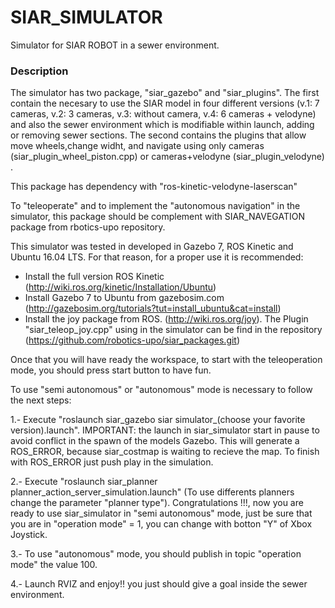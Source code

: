 # SIAR_SIMULATOR

Simulator for SIAR ROBOT in a sewer environment.

### Description

The simulator has two package, "siar_gazebo" and "siar_plugins". The first contain the necesary to use the SIAR model in four different versions (v.1: 7 cameras, v.2: 3 cameras, v.3: without camera, v.4: 6 cameras + velodyne) and also the sewer environment which is modifiable within launch, adding or removing sewer sections. The second contains the plugins that allow  move wheels,change widht, and navigate using only cameras (siar_plugin_wheel_piston.cpp) or cameras+velodyne (siar_plugin_velodyne) .

This package has dependency with "ros-kinetic-velodyne-laserscan"

To "teleoperate" and to implement the "autonomous navigation" in the simulator, this package should be complement with SIAR_NAVEGATION package from rbotics-upo repository.

This simulator was tested in developed in Gazebo 7, ROS Kinetic and Ubuntu 16.04 LTS. For that reason, for a proper use it is recommended:
  - Install the full version ROS Kinetic (http://wiki.ros.org/kinetic/Installation/Ubuntu)
  - Install Gazebo 7 to Ubuntu from gazebosim.com (http://gazebosim.org/tutorials?tut=install_ubuntu&cat=install)
  - Install the joy package from ROS. (http://wiki.ros.org/joy). The Plugin "siar_teleop_joy.cpp" using in the simulator can be find in the repository (https://github.com/robotics-upo/siar_packages.git)

Once that you will have ready the workspace, to start with the teleoperation mode, you should press start button to have fun. 

To use "semi autonomous" or "autonomous" mode is necessary to follow the next steps:

1.- Execute "roslaunch siar_gazebo siar simulator_(choose your favorite version).launch". 
IMPORTANT: the launch in siar_simulator start in pause to avoid conflict in the spawn of the models Gazebo. This will generate a ROS_ERROR, because siar_costmap is waiting to recieve the map. To finish with ROS_ERROR just push play in the simulation.
    
2.- Execute "roslaunch siar_planner planner_action_server_simulation.launch" (To use differents planners change the parameter "planner type"). Congratulations !!!, now you are ready to use siar_simulator in "semi autonomous" mode, just be sure that you are in "operation mode" = 1, you can change with botton "Y" of Xbox Joystick.

3.- To use "autonomous" mode, you should publish  in topic "operation mode" the value 100.

4.- Launch RVIZ and enjoy!! you just should give a goal inside the sewer environment.


